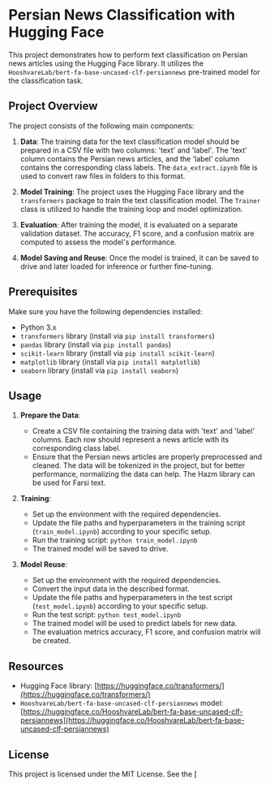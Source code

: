 # Persian News Classification with Hugging Face

This project demonstrates how to perform text classification on Persian news articles using the Hugging Face library. It utilizes the `HooshvareLab/bert-fa-base-uncased-clf-persiannews` pre-trained model for the classification task.

## Project Overview

The project consists of the following main components:

1. **Data**: The training data for the text classification model should be prepared in a CSV file with two columns: 'text' and 'label'. The 'text' column contains the Persian news articles, and the 'label' column contains the corresponding class labels. The `data_extract.ipynb` file is used to convert raw files in folders to this format.

2. **Model Training**: The project uses the Hugging Face library and the `transformers` package to train the text classification model. The `Trainer` class is utilized to handle the training loop and model optimization.

3. **Evaluation**: After training the model, it is evaluated on a separate validation dataset. The accuracy, F1 score, and a confusion matrix are computed to assess the model's performance.

4. **Model Saving and Reuse**: Once the model is trained, it can be saved to drive and later loaded for inference or further fine-tuning.

## Prerequisites

Make sure you have the following dependencies installed:

- Python 3.x
- `transformers` library (install via `pip install transformers`)
- `pandas` library (install via `pip install pandas`)
- `scikit-learn` library (install via `pip install scikit-learn`)
- `matplotlib` library (install via `pip install matplotlib`)
- `seaborn` library (install via `pip install seaborn`)

## Usage

1. **Prepare the Data**:

   - Create a CSV file containing the training data with 'text' and 'label' columns. Each row should represent a news article with its corresponding class label.
   - Ensure that the Persian news articles are properly preprocessed and cleaned. The data will be tokenized in the project, but for better performance, normalizing the data can help. The Hazm library can be used for Farsi text.

2. **Training**:

   - Set up the environment with the required dependencies.
   - Update the file paths and hyperparameters in the training script (`train_model.ipynb`) according to your specific setup.
   - Run the training script: `python train_model.ipynb`
   - The trained model will be saved to drive.

3. **Model Reuse**:
   - Set up the environment with the required dependencies.
   - Convert the input data in the described format.
   - Update the file paths and hyperparameters in the test script (`test_model.ipynb`) according to your specific setup.
   - Run the test script: `python test_model.ipynb`
   - The trained model will be used to predict labels for new data.
   - The evaluation metrics accuracy, F1 score, and confusion matrix will be created.

## Resources

- Hugging Face library: [https://huggingface.co/transformers/](https://huggingface.co/transformers/)
- `HooshvareLab/bert-fa-base-uncased-clf-persiannews` model: [https://huggingface.co/HooshvareLab/bert-fa-base-uncased-clf-persiannews](https://huggingface.co/HooshvareLab/bert-fa-base-uncased-clf-persiannews)

## License

This project is licensed under the MIT License. See the [
